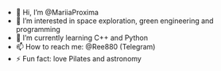 - 👋 Hi, I’m @MariiaProxima
- 👀 I’m interested in space exploration, green engineering and programming
- 🌱 I’m currently learning C++ and Python
- 📫 How to reach me: @Ree880 (Telegram)
- ⚡ Fun fact: love Pilates and astronomy

<!---
MariiaProxima/MariiaProxima is a ✨ special ✨ repository because its `README.md` (this file) appears on your GitHub profile.
You can click the Preview link to take a look at your changes.
--->
